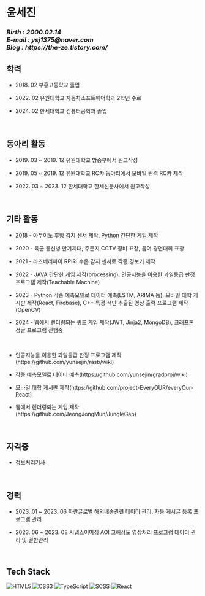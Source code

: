 <h1>윤세진</h1>
<p>
  <em>
    <h3>
    Birth : 2000.02.14 <br>
    E-mail : ysj1375@naver.com <br>
    Blog : https://the-ze.tistory.com/<br>
    </h3>
  </em>
</p>
<h2>학력</h2>
  
* <p> 2018. 02 부흥고등학교 졸업
* <p> 2022. 02 유원대학교 자동차소프트웨어학과 2학년 수료
* <p> 2024. 02 한세대학교 컴퓨터공학과 졸업
<br>
  
<h2>동아리 활동</h2>
   
* <p> 2019. 03 ~ 2019. 12 유원대학교 방송부에서 원고작성
* <p> 2019. 05 ~ 2019. 12 유원대학교 RC카 동아리에서 모바일 원격 RC카 제작
* <p> 2022. 03 ~ 2023. 12 한세대학교 한세신문사에서 원고작성
<br>
  
<h2>기타 활동</h2>
  
* <p> 2018 - 아두이노 후방 감지 센서 제작, Python 간단한 게임 제작
* <p> 2020 - 육군 통신병 만기제대, 주둔지 CCTV 정비 표창, 음어 경연대회 표창
* <p> 2021 - 라즈베리파이 RPI와 수온 감지 센서로 각종 경보기 제작
* <p> 2022 - JAVA 간단한 게임 제작(processing), 인공지능을 이용한 과일등급 판정 프로그램 제작(Teachable Machine)
* <p> 2023 - Python 각종 예측모델로 데이터 예측(LSTM, ARIMA 등), 모바일 대학 게시판 제작(React, Firebase), C++ 특정 색만 추출된 영상 출력 프로그램 제작(OpenCV)
* <p> 2024 - 웹에서 렌더링되는 퀴즈 게임 제작(JWT, Jinja2, MongoDB), 크래프톤 정글 프로그램 진행중
<br>
  
* <p> 인공지능을 이용한 과일등급 판정 프로그램 제작(https://github.com/yunsejin/rasb/wiki)
* <p> 각종 예측모델로 데이터 예측(https://github.com/yunsejin/gradproj/wiki)
* <p> 모바일 대학 게시판 제작(https://github.com/project-EveryOUR/everyOur-React)
* <p> 웹에서 렌더링되는 게임 제작(https://github.com/JeongJongMun/JungleGap)
<br>
  
<h2>자격증</h2>
  
* <p> 정보처리기사
<br>
  
<h2>경력</h2>
  
* <p> 2023. 01 ~ 2023. 06 파란글로벌 해외배송관련 데이터 관리, 자동 게시글 등록 프로그램 관리
* <p> 2023. 06 ~ 2023. 08 시냅스이미징 AOI 고해상도 영상처리 프로그램 데이터 관리 및 결함관리
<br>
  
<h2>Tech Stack</h2>
  
![HTML5](https://img.shields.io/badge/-HTML5-F05032?style=for-the-badge&logo=html5&logoColor=ffffff)
![CSS3](https://img.shields.io/badge/-CSS3-007ACC?style=for-the-badge&logo=css3)
![TypeScript](https://img.shields.io/badge/-TypeScript-3178C6?style=for-the-badge&logo=TypeScript&logoColor=white)
![SCSS](https://img.shields.io/badge/-SCSS-cf649a?style=for-the-badge&logo=SASS&logoColor=white)
![React](https://img.shields.io/badge/-React-222222?style=for-the-badge&logo=react)
<br>
</body>
</html>

